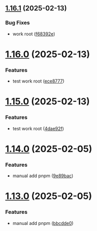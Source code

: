 ## [1.16.1](https://github.com/tardis-ksh/tencent-cloud-cdn-push-paths-cache/compare/v1.16.0...v1.16.1) (2025-02-13)


### Bug Fixes

* work root ([f68392e](https://github.com/tardis-ksh/tencent-cloud-cdn-push-paths-cache/commit/f68392e3c4f3d50955a307fd138f96ff09f5cb87))



# [1.16.0](https://github.com/tardis-ksh/tencent-cloud-cdn-push-paths-cache/compare/v1.15.0...v1.16.0) (2025-02-13)


### Features

* test work root ([ece8777](https://github.com/tardis-ksh/tencent-cloud-cdn-push-paths-cache/commit/ece8777b721ec8b5a913659fe8c23d73d2428b38))



# [1.15.0](https://github.com/tardis-ksh/tencent-cloud-cdn-push-paths-cache/compare/v1.14.0...v1.15.0) (2025-02-13)


### Features

* test work root ([4dae92f](https://github.com/tardis-ksh/tencent-cloud-cdn-push-paths-cache/commit/4dae92f9f4d60bfd61ebd268bf21219651107a6b))



# [1.14.0](https://github.com/tardis-ksh/tencent-cloud-cdn-push-paths-cache/compare/v1.13.0...v1.14.0) (2025-02-05)


### Features

* manual add pnpm ([9e89bac](https://github.com/tardis-ksh/tencent-cloud-cdn-push-paths-cache/commit/9e89bacc035588d2094995cc4cad3cb155ddbd0a))



# [1.13.0](https://github.com/tardis-ksh/tencent-cloud-cdn-push-paths-cache/compare/v1.12.0...v1.13.0) (2025-02-05)


### Features

* manual add pnpm ([bbcdde0](https://github.com/tardis-ksh/tencent-cloud-cdn-push-paths-cache/commit/bbcdde0b785bc97b49254b9531d63e2dabbb69c1))



